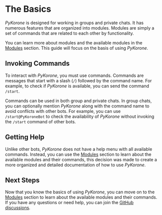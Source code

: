 # The Basics

_PyKorone_ is designed for working in groups and private chats. It has numerous features that are organized into modules. Modules are simply a set of commands that are related to each other by functionality.

You can learn more about modules and the available modules in the [Modules](/modules/index) section. This guide will focus on the basis of using _PyKorone_.

## Invoking Commands

To interact with _PyKorone_, you must use commands. Commands are messages that start with a slash (`/`) followed by the command name. For example, to check if _PyKorone_ is available, you can send the command `/start`.

Commands can be used in both group and private chats. In group chats, you can optionally mention _PyKorone_ along with the command name to avoid conflicts with other bots. For example, you can use `/start@PyKoroneBot` to check the availability of _PyKorone_ without invoking the `/start` command of other bots.

## Getting Help

Unlike other bots, _PyKorone_ does not have a help menu with all available commands. Instead, you can use the [Modules](/modules/index) section to learn about the available modules and their commands, this decision was made to create a more organized and detailed documentation of how to use _PyKorone_.

## Next Steps

Now that you know the basics of using _PyKorone_, you can move on to the [Modules](/modules/index) section to learn about the available modules and their commands. If you have any questions or need help, you can join the [GitHub discussions](https://github.com/HitaloM/PyKorone/discussions).
